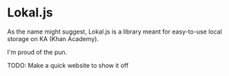 # Lokal.js
As the name might suggest, Lokal.js is a library meant for easy-to-use local storage on KA (Khan Academy). 

I'm proud of the pun.

TODO: Make a quick website to show it off

